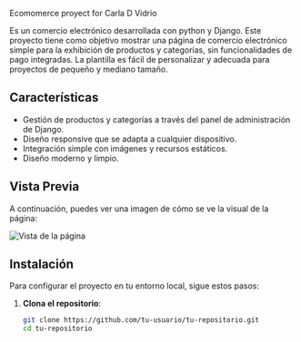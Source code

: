 Ecomomerce proyect for Carla D Vidrio

Es un comercio electrónico desarrollada con python y Django. Este proyecto tiene como objetivo mostrar una página de comercio electrónico simple para la exhibición de productos y categorías, sin funcionalidades de pago integradas. La plantilla es fácil de personalizar y adecuada para proyectos de pequeño y mediano tamaño.

## Características

- Gestión de productos y categorías a través del panel de administración de Django.
- Diseño responsive que se adapta a cualquier dispositivo.
- Integración simple con imágenes y recursos estáticos.
- Diseño moderno y limpio.

## Vista Previa

A continuación, puedes ver una imagen de cómo se ve la visual de la página:

![Vista de la página](carladvidrio/core/static/core/images/pagina.png)

## Instalación

Para configurar el proyecto en tu entorno local, sigue estos pasos:

1. **Clona el repositorio**:
   ```bash
   git clone https://github.com/tu-usuario/tu-repositorio.git
   cd tu-repositorio